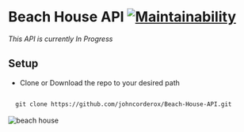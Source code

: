 # Beach House API [![Maintainability](https://api.codeclimate.com/v1/badges/8e5af2ce755671735ef5/maintainability)](https://codeclimate.com/github/johncorderox/Beach-House-API/maintainability)
<i>This API is currently In Progress</i>

## Setup 
* Clone or Download the repo to your desired path 
<code>
  git clone https://github.com/johncorderox/Beach-House-API.git </code><br>

<br>
<img src="https://preview.ibb.co/gjubi0/P1010437.jpg" alt="beach house"/>

